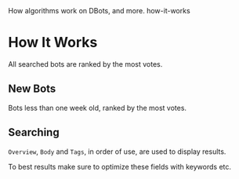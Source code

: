 <title>How It Works</title>
<description>How algorithms work on DBots, and more.</description>
<url>how-it-works</url>

# How It Works
All searched bots are ranked by the most votes.

## New Bots
Bots less than one week old, ranked by the most votes.

## Searching
`Overview`, `Body` and `Tags`, in order of use, are used to display results.

To best results make sure to optimize these fields with keywords etc.